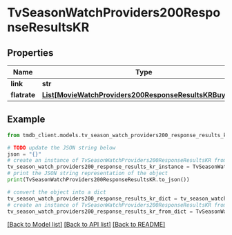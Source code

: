 # TvSeasonWatchProviders200ResponseResultsKR


## Properties

Name | Type | Description | Notes
------------ | ------------- | ------------- | -------------
**link** | **str** |  | [optional] 
**flatrate** | [**List[MovieWatchProviders200ResponseResultsKRBuyInner]**](MovieWatchProviders200ResponseResultsKRBuyInner.md) |  | [optional] 

## Example

```python
from tmdb_client.models.tv_season_watch_providers200_response_results_kr import TvSeasonWatchProviders200ResponseResultsKR

# TODO update the JSON string below
json = "{}"
# create an instance of TvSeasonWatchProviders200ResponseResultsKR from a JSON string
tv_season_watch_providers200_response_results_kr_instance = TvSeasonWatchProviders200ResponseResultsKR.from_json(json)
# print the JSON string representation of the object
print(TvSeasonWatchProviders200ResponseResultsKR.to_json())

# convert the object into a dict
tv_season_watch_providers200_response_results_kr_dict = tv_season_watch_providers200_response_results_kr_instance.to_dict()
# create an instance of TvSeasonWatchProviders200ResponseResultsKR from a dict
tv_season_watch_providers200_response_results_kr_from_dict = TvSeasonWatchProviders200ResponseResultsKR.from_dict(tv_season_watch_providers200_response_results_kr_dict)
```
[[Back to Model list]](../README.md#documentation-for-models) [[Back to API list]](../README.md#documentation-for-api-endpoints) [[Back to README]](../README.md)


